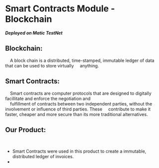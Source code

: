 # **Smart Contracts Module - Blockchain**

**_Deployed on Matic TestNet_**

## **Blockchain:**

&nbsp;&nbsp;&nbsp;&nbsp;A block chain is a distributed, time-stamped, immutable ledger of data that can be used to store virtually &nbsp;&nbsp;&nbsp;&nbsp;anything. <br/>

## **Smart Contracts:**

&nbsp;&nbsp;&nbsp;&nbsp;Smart contracts are computer protocols that are designed to digitally facillitate and enforce the negotiation and<br/>&nbsp;&nbsp;&nbsp; fulfillment of contracts between two independent parties, without the involvement or influence of third parties. These &nbsp;&nbsp;&nbsp;&nbsp;contribute to make it faster, cheaper and more secure than its more traditional alternatives.

## **Our Product:**

&nbsp;&nbsp;&nbsp;&nbsp;

- Smart Contracts were used in this product to create a immutable, distributed ledger of invoices.
-
